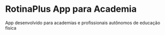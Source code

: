 # RotinaPlus App para Academia
 App desenvolvido para academias e profissionais autônomos de educação física
